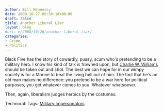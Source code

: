 ```yaml
---
author: Bill Hennessy
date: 2008-10-27 00:50:14+00:00
draft: false
title: Another Liberal Liar
layout: blog
#url: e/2008/10/26/another-liberal-liar/
categories:
- Crime
- Politics
---
```


Black Five has the story of cowardly, pussy, scum who's pretending to be a military hero. I know his kind of talk is frowned upon, but [Charlie W. Williams](https://www.blackfive.net/main/2008/10/another-fake-so.html) should be taken out and shot. The best we can hope for in our wimpy society is for a Marine to beat the living hell out of him. The fact that he's an old man makes no difference: you pretend to be a war hero for political purposes, you get whatever comes to you. Whatever whatsoever.

 

Then, again, liberalism judges heroics by the costumes. 

 

Technorati Tags: [Military Impersonators](https://technorati.com/tags/Military%20Impersonators)
